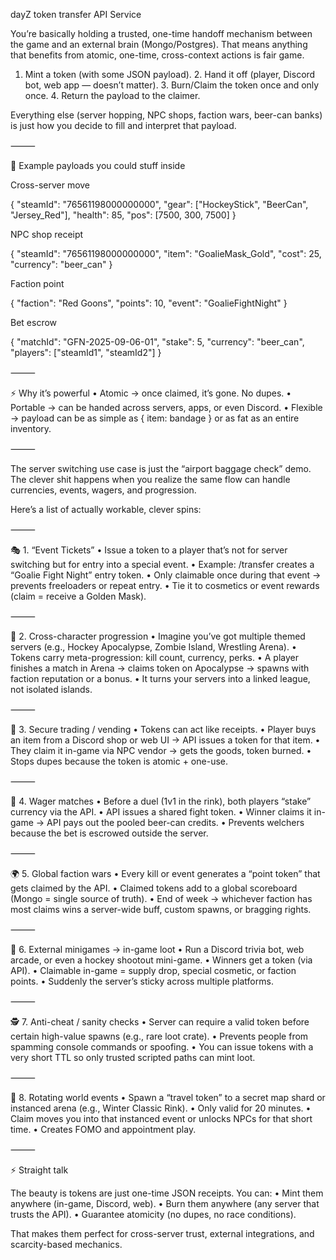 dayZ token transfer API Service

You’re basically holding a trusted, one-time handoff mechanism between the game and an external brain (Mongo/Postgres). That means anything that benefits from atomic, one-time, cross-context actions is fair game.

1.	Mint a token (with some JSON payload).
	2.	Hand it off (player, Discord bot, web app — doesn’t matter).
	3.	Burn/Claim the token once and only once.
	4.	Return the payload to the claimer.

Everything else (server hopping, NPC shops, faction wars, beer-can banks) is just how you decide to fill and interpret that payload.

⸻

🏒 Example payloads you could stuff inside

Cross-server move

{
  "steamId": "76561198000000000",
  "gear": ["HockeyStick", "BeerCan", "Jersey_Red"],
  "health": 85,
  "pos": [7500, 300, 7500]
}

NPC shop receipt

{
  "steamId": "76561198000000000",
  "item": "GoalieMask_Gold",
  "cost": 25,
  "currency": "beer_can"
}

Faction point

{
  "faction": "Red Goons",
  "points": 10,
  "event": "GoalieFightNight"
}

Bet escrow

{
  "matchId": "GFN-2025-09-06-01",
  "stake": 5,
  "currency": "beer_can",
  "players": ["steamId1", "steamId2"]
}


⸻

⚡ Why it’s powerful
	•	Atomic → once claimed, it’s gone. No dupes.
	•	Portable → can be handed across servers, apps, or even Discord.
	•	Flexible → payload can be as simple as { item: bandage } or as fat as an entire inventory.

⸻

The server switching use case is just the “airport baggage check” demo. The clever shit happens when you realize the same flow can handle currencies, events, wagers, and progression.

Here’s a list of actually workable, clever spins:

⸻

🎭 1. “Event Tickets”
	•	Issue a token to a player that’s not for server switching but for entry into a special event.
	•	Example: /transfer creates a “Goalie Fight Night” entry token.
	•	Only claimable once during that event → prevents freeloaders or repeat entry.
	•	Tie it to cosmetics or event rewards (claim = receive a Golden Mask).

⸻

🔄 2. Cross-character progression
	•	Imagine you’ve got multiple themed servers (e.g., Hockey Apocalypse, Zombie Island, Wrestling Arena).
	•	Tokens carry meta-progression: kill count, currency, perks.
	•	A player finishes a match in Arena → claims token on Apocalypse → spawns with faction reputation or a bonus.
	•	It turns your servers into a linked league, not isolated islands.

⸻

🏦 3. Secure trading / vending
	•	Tokens can act like receipts.
	•	Player buys an item from a Discord shop or web UI → API issues a token for that item.
	•	They claim it in-game via NPC vendor → gets the goods, token burned.
	•	Stops dupes because the token is atomic + one-use.

⸻

🥊 4. Wager matches
	•	Before a duel (1v1 in the rink), both players “stake” currency via the API.
	•	API issues a shared fight token.
	•	Winner claims it in-game → API pays out the pooled beer-can credits.
	•	Prevents welchers because the bet is escrowed outside the server.

⸻

🌍 5. Global faction wars
	•	Every kill or event generates a “point token” that gets claimed by the API.
	•	Claimed tokens add to a global scoreboard (Mongo = single source of truth).
	•	End of week → whichever faction has most claims wins a server-wide buff, custom spawns, or bragging rights.

⸻

🎰 6. External minigames → in-game loot
	•	Run a Discord trivia bot, web arcade, or even a hockey shootout mini-game.
	•	Winners get a token (via API).
	•	Claimable in-game = supply drop, special cosmetic, or faction points.
	•	Suddenly the server’s sticky across multiple platforms.

⸻

🕵️ 7. Anti-cheat / sanity checks
	•	Server can require a valid token before certain high-value spawns (e.g., rare loot crate).
	•	Prevents people from spamming console commands or spoofing.
	•	You can issue tokens with a very short TTL so only trusted scripted paths can mint loot.

⸻

🏒 8. Rotating world events
	•	Spawn a “travel token” to a secret map shard or instanced arena (e.g., Winter Classic Rink).
	•	Only valid for 20 minutes.
	•	Claim moves you into that instanced event or unlocks NPCs for that short time.
	•	Creates FOMO and appointment play.

⸻

⚡ Straight talk

The beauty is tokens are just one-time JSON receipts. You can:
	•	Mint them anywhere (in-game, Discord, web).
	•	Burn them anywhere (any server that trusts the API).
	•	Guarantee atomicity (no dupes, no race conditions).

That makes them perfect for cross-server trust, external integrations, and scarcity-based mechanics.


	